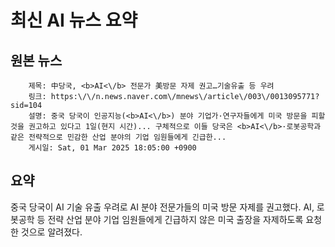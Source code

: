 # 최신 AI 뉴스 요약

## 원본 뉴스
		제목: 中당국, <b>AI<\/b> 전문가 美방문 자제 권고…기술유출 등 우려
		링크: https:\/\/n.news.naver.com\/mnews\/article\/003\/0013095771?sid=104
		설명: 중국 당국이 인공지능(<b>AI<\/b>) 분야 기업가·연구자들에게 미국 방문을 피할 것을 권고하고 있다고 1일(현지 시간)... 구체적으로 이들 당국은 <b>AI<\/b>·로봇공학과 같은 전략적으로 민감한 산업 분야의 기업 임원들에게 긴급한... 
		게시일: Sat, 01 Mar 2025 18:05:00 +0900


## 요약
중국 당국이 AI 기술 유출 우려로 AI 분야 전문가들의 미국 방문 자제를 권고했다. AI, 로봇공학 등 전략 산업 분야 기업 임원들에게 긴급하지 않은 미국 출장을 자제하도록 요청한 것으로 알려졌다.
